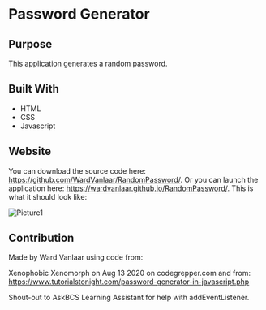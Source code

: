 # Password Generator

## Purpose
This application generates a random password.

## Built With
* HTML
* CSS
* Javascript

## Website
You can download the source code here: https://github.com/WardVanlaar/RandomPassword/.
Or you can launch the application here: https://wardvanlaar.github.io/RandomPassword/.
This is what it should look like:

![Picture1](https://user-images.githubusercontent.com/91222837/143947880-244f4bc7-4930-4c6a-a043-f9fa238d511c.png)


## Contribution
Made by Ward Vanlaar using code from:

Xenophobic Xenomorph on Aug 13 2020 on codegrepper.com and from:
https://www.tutorialstonight.com/password-generator-in-javascript.php

Shout-out to AskBCS Learning Assistant for help with addEventListener.

